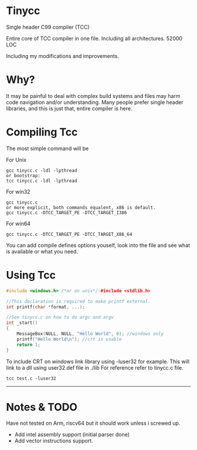 # Tinycc
Single header C99 compiler (TCC)

Entire core of TCC compiler in one file. Including all architectures. 52000 LOC

Including my modifications and improvements. 

# Why?

It may be painful to deal with complex build systems and files may harm code navigation and/or understanding. 
Many people prefer single header libraries, and this is just that, entire compiler is here. 

# Compiling Tcc 

The most simple command will be

For Unix

```
gcc tinycc.c -ldl -lpthread
or bootstrap:
tcc tinycc.c -ldl -lpthread
```

For win32

```
gcc tinycc.c 
or more explicit, both commands equalent, x86 is default.
gcc tinycc.c -DTCC_TARGET_PE -DTCC_TARGET_I386
```

For win64

```
gcc tinycc.c -DTCC_TARGET_PE -DTCC_TARGET_X86_64
```

You can add compile defines options youself, look into the file and see what is available or what you need.

# Using Tcc

```cpp
#include <windows.h> /*or on unix*/ #include <stdlib.h>

//This declaration is required to make printf external.
int printf(char *format, ...);

//See tinycc.c on how to do argc and argv
int _start()
{
	MessageBox(NULL, NULL, "Hello World", 0); //windows only
	printf("Hello World\n"); //crt is usable
	return 1;
}
```

To include CRT on windows link library using -luser32 for example. This will link to a dll using user32.def file in ./lib
For reference refer to tinycc.c file. 
```
tcc test.c -luser32
```

------------------------------------------------------------------------
# Notes & TODO
Have not tested on Arm, riscv64 but it should work unless i screwed up.

- Add intel assembly support (initial parser done)
- Add vector instructions support. 
